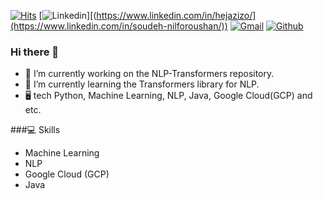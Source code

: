 
[![Hits](https://hits.seeyoufarm.com/api/count/incr/badge.svg?url=https%3A%2F%2Fgithub.com%2Fhejazizo%2Fhejazizo&count_bg=%2379C83D&title_bg=%23555555&icon=&icon_color=%23E7E7E7&title=Profile+Views&edge_flat=false)](https://hits.seeyoufarm.com)
[![Linkedin](https://img.shields.io/badge/-LinkedIn-blue?style=flat&logo=Linkedin&logoColor=white)][(https://www.linkedin.com/in/hejazizo/](https://www.linkedin.com/in/soudeh-nilforoushan/))
[![Gmail](https://img.shields.io/badge/-Gmail-c14438?style=flat&logo=Gmail&logoColor=white)](mailto:nilforoushan.soodeh@gmail.com)
[![Github](https://img.shields.io/github/followers/hejazizo?label=Follow&style=social)](https://github.com/soodeh-nilforoushan)


### Hi there 👋


- 🔭 I’m currently working on the NLP-Transformers repository.
- 🌱 I’m currently learning the Transformers library for NLP.
- 🖥 tech Python, Machine Learning, NLP, Java, Google Cloud(GCP) and etc.


###💻 Skills

- Machine Learning
- NLP
- Google Cloud (GCP)
- Java

  


